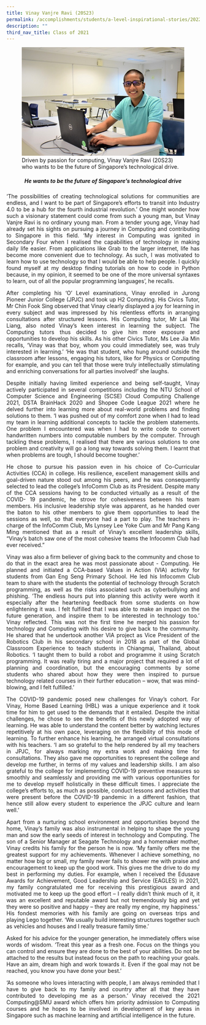 ```yaml
---
title: Vinay Vanjre Ravi (20S23)
permalink: /accomplishments/students/a-level-inspirational-stories/2022/vinay/
description: ""
third_nav_title: Class of 2021
---
```

<figure>
<img src="/images/Vinay.jpg">
<figcaption>Driven by passion for computing, Vinay Vanjre Ravi (20S23) who wants to be the future of Singapore’s technological drive.</figcaption></figure>

<div align="justify">

<center><h5>He wants to be the future of Singapore’s technological drive</h5></center>

<p>
‘The possibilities of creating technological solutions for communities are endless, and I want to be part of Singapore’s efforts to transit into Industry 4.0 to be a hub for the fourth industrial revolution.’ One might wonder how such a visionary statement could come from such a young man, but Vinay Vanjre Ravi is no ordinary young man. From a tender young age, Vinay had already set his sights on pursuing a journey in Computing and contributing to Singapore in this field. ‘My interest in Computing was ignited in Secondary Four when I realised the capabilities of technology in making daily life easier. From applications like Grab to the larger internet, life has become more convenient due to technology. As such, I was motivated to learn how to use technology so that I would be able to help people. I quickly found myself at my desktop finding tutorials on how to code in Python because, in my opinion, it seemed to be one of the more universal syntaxes to learn, out of all the popular programming languages’, he recalls.</p>

<p>
After completing his ‘O’ Level examinations, Vinay enrolled in Jurong Pioneer Junior College (JPJC) and took up H2 Computing. His Civics Tutor, Mr Chin Fook Sing observed that Vinay clearly displayed a joy for learning in every subject and was impressed by his relentless efforts in arranging consultations after structured lessons. His Computing tutor, Mr Lai Wai Liang, also noted Vinay’s keen interest in learning the subject. The Computing tutors thus decided to give him more exposure and opportunities to develop his skills. As his other Civics Tutor, Ms Lee Jia Min recalls, ‘Vinay was that boy, whom you could immediately see, was truly interested in learning.’ ‘He was that student, who hung around outside the classroom after lessons, engaging his tutors, like for Physics or Computing for example, and you can tell that those were truly intellectually stimulating and enriching conversations for all parties involved!’ she laughs.</p>

<p>
Despite initially having limited experience and being self-taught, Vinay actively participated in several competitions including the NTU School of Computer Science and Engineering (SCSE) Cloud Computing Challenge 2021, DSTA BrainHack 2020 and Shopee Code League 2021 where he delved further into learning more about real-world problems and finding solutions to them. ‘I was pushed out of my comfort zone when I had to lead my team in learning additional concepts to tackle the problem statements. One problem I encountered was when I had to write code to convert handwritten numbers into computable numbers by the computer. Through tackling these problems, I realised that there are various solutions to one problem and creativity will go a long way towards solving them. I learnt that when problems are tough, I should become tougher.’</p>

<p>
He chose to pursue his passion even in his choice of Co-Curricular Activities (CCA) in college. His resilience, excellent management skills and goal-driven nature stood out among his peers, and he was consequently selected to lead the college’s InfoComm Club as its President. Despite many of the CCA sessions having to be conducted virtually as a result of the COVID- 19 pandemic, he strove for cohesiveness between his team members. His inclusive leadership style was apparent, as he handed over the baton to his other members to give them opportunities to lead the sessions as well, so that everyone had a part to play.  The teachers in-charge of the InfoComm Club, Ms Lynsey Lee Yoke Cum and Mr Pang Kang Ming mentioned that as a result of Vinay’s excellent leadership skills, “Vinay’s batch saw one of the most cohesive teams the Infocomm Club had ever received.”</p>

<p>
Vinay was also a firm believer of giving back to the community and chose to do that in the exact area he was most passionate about - Computing. He planned and initiated a CCA-based Values in Action (VIA) activity for students from Gan Eng Seng Primary School. He led his Infocomm Club team to share with the students the potential of technology through Scratch programming, as well as the risks associated such as cyberbullying and phishing. ’The endless hours put into planning this activity were worth it especially after the heartening feedback from some students on how enlightening it was. I felt fulfilled that I was able to make an impact on the future generation, and inspire them to be interested in technology too.’ Vinay reflected. This was not the first time he merged his passion for technology and Computing with his desire to give back to the community. He shared that he undertook another VIA project as Vice President of the Robotics Club in his secondary school in 2018 as part of the Global Classroom Experience to teach students in Chiangmai, Thailand, about Robotics. ‘I taught them to build a robot and programme it using Scratch programming. It was really tiring and a major project that required a lot of planning and coordination, but the encouraging comments by some students who shared about how they were then inspired to pursue technology related courses in their further education – wow, that was mind-blowing, and I felt fulfilled.’</p>

<p>
The COVID-19 pandemic posed new challenges for Vinay’s cohort. For Vinay, Home Based Learning (HBL) was a unique experience and it took time for him to get used to the demands that it entailed. Despite the initial challenges, he chose to see the benefits of this newly adopted way of learning. He was able to understand the content better by watching lectures repetitively at his own pace, leveraging on the flexibility of this mode of learning. To further enhance his learning, he arranged virtual consultations with his teachers. ‘I am so grateful to the help rendered by all my teachers in JPJC, for always marking my extra work and making time for consultations. They also gave me opportunities to represent the college and develop me further, in terms of my values and leadership skills. I am also grateful to the college for implementing COVID-19 preventive measures so smoothly and seamlessly and providing me with various opportunities for me to develop myself holistically in these difficult times. I appreciate the college’s efforts to, as much as possible, conduct lessons and activities that were present before the COVID-19 pandemic in a different fashion, that hence still allow every student to experience the JPJC culture and learn well.’</p>

<p>
Apart from a nurturing school environment and opportunities beyond the home, Vinay’s family was also instrumental in helping to shape the young man and sow the early seeds of interest in technology and Computing. The son of a Senior Manager at Seagate Technology and a homemaker mother, Vinay credits his family for the person he is now. ‘My family offers me the greatest support for my achievements. Whenever I achieve something, no matter how big or small, my family never fails to shower me with praise and encouragement to keep up the good work. This gives me the drive to do my best in performing my duties. For example, when I received the Edusave Awards for Achievement, Good Leadership and Service (EAGLES) in 2021, my family congratulated me for receiving this prestigious award and motivated me to keep up the good effort – I really didn’t think much of it, it was an excellent and reputable award but not tremendously big and yet they were so positive and happy – they are really my engine, my happiness.’ His fondest memories with his family are going on overseas trips and playing Lego together. ‘We usually build interesting structures together such as vehicles and houses and I really treasure family time.’</p>

<p>
Asked for his advice for the younger generation, he immediately offers wise words of wisdom. ‘Treat this year as a fresh one. Focus on the things you can control and ensure they are done to the best of your abilities. Do not be attached to the results but instead focus on the path to reaching your goals. Have an aim, dream high and work towards it. Even if the goal may not be reached, you know you have done your best.’</p>

<p>
‘As someone who loves interacting with people, I am always reminded that I have to give back to my family and country after all that they have contributed to developing me as a person.’ Vinay received the 2021 Computing@SMU award which offers him priority admission to Computing courses and he hopes to be involved in development of key areas in Singapore such as machine learning and artificial intelligence in the future.</p></div>